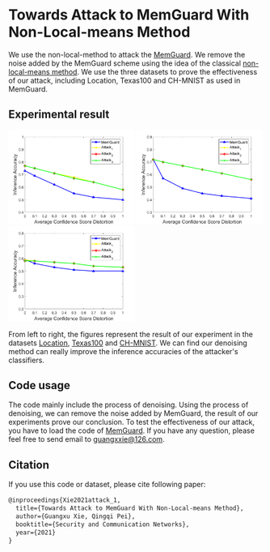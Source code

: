 # Towards Attack to MemGuard With Non-Local-means Method
We use the non-local-method to attack the [MemGuard](https://arxiv.org/abs/1909.10594). We remove the noise added by the MemGuard scheme using the idea of the classical [non-local-means method](https://ieeexplore.ieee.org/abstract/document/1467423). We use the three datasets to prove the effectiveness of our attack, including Location, Texas100 and CH-MNIST as used in MemGuard. 
## Experimental result
<p float="left">
  <img src="https://github.com/gxx1506215897/Towards-Attack-to-MemGuard/blob/main/Experimental_result/location.png" alt='images' width="250"/>
  <img src="https://github.com/gxx1506215897/Towards-Attack-to-MemGuard/blob/main/Experimental_result/texas.png" alt='images' width="250"/>
  <img src="https://github.com/gxx1506215897/Towards-Attack-to-MemGuard/blob/main/Experimental_result/chmnist.png" alt='images' width="250"/> 
</p>

From left to right, the figures represent the result of our experiment in the datasets [Location](https://github.com/privacytrustlab/datasets), [Texas100](https://github.com/privacytrustlab/datasets) and [CH-MNIST](https://www.kaggle.com/kmader/colorectal-histology-mnist). We can find our denoising method can really improve the inference accuracies of the attacker's classifiers. 

## Code usage
The code mainly include the process of denoising. Using the process of denoising, we can remove the noise added by MemGuard, the result of our experiments prove our conclusion. To test the effectiveness of our attack, you have to load the code of [MemGuard](https://github.com/jjy1994/MemGuard). If you have any question, please feel free to send email to guangxxie@126.com.
## Citation
If you use this code or dataset, please cite following paper:
```
@inproceedings{Xie2021attack_1,
  title={Towards Attack to MemGuard With Non-Local-means Method},
  author={Guangxu Xie, Qingqi Pei},
  booktitle={Security and Communication Networks},
  year={2021}
}
```

